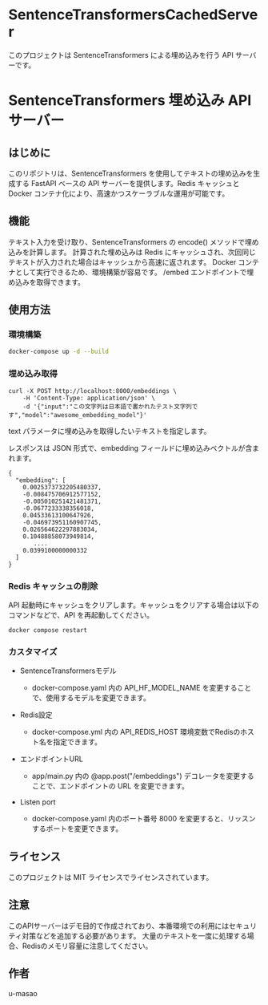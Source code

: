 # SentenceTransformersCachedServer


このプロジェクトは SentenceTransformers による埋め込みを行う API サーバーです。

## 

# SentenceTransformers 埋め込み API サーバー

## はじめに

このリポジトリは、SentenceTransformers を使用してテキストの埋め込みを生成する FastAPI ベースの API サーバーを提供します。Redis キャッシュと Docker コンテナ化により、高速かつスケーラブルな運用が可能です。


## 機能

テキスト入力を受け取り、SentenceTransformers の encode() メソッドで埋め込みを計算します。
計算された埋め込みは Redis にキャッシュされ、次回同じテキストが入力された場合はキャッシュから高速に返されます。
Docker コンテナとして実行できるため、環境構築が容易です。
/embed エンドポイントで埋め込みを取得できます。

## 使用方法

### 環境構築

```bash
docker-compose up -d --build
```


### 埋め込み取得

```
curl -X POST http://localhost:8000/embeddings \
    -H 'Content-Type: application/json' \
    -d '{"input":"この文字列は日本語で書かれたテスト文字列です","model":"awesome_embedding_model"}'
```

text パラメータに埋め込みを取得したいテキストを指定します。

レスポンスは JSON 形式で、embedding フィールドに埋め込みベクトルが含まれます。

```
{
  "embedding": [
    0.0025373732205480337,
    -0.008475706912577152,
    -0.005010251421481371,
    -0.0677233338356018,
    0.04533613100647926,
    -0.046973951160907745,
    0.026564622297883034,
    0.10488858073949814,
       ....
    0.0399100000000332
  ]
}
```

### Redis キャッシュの削除

API 起動時にキャッシュをクリアします。キャッシュをクリアする場合は以下のコマンドなどで、API を再起動してください。

```
docker compose restart
```

### カスタマイズ

- SentenceTransformersモデル
  - docker-compose.yaml 内の API_HF_MODEL_NAME を変更することで、使用するモデルを変更できます。

- Redis設定
  - docker-compose.yml 内の API_REDIS_HOST 環境変数でRedisのホスト名を指定できます。

- エンドポイントURL
  - app/main.py 内の @app.post("/embeddings") デコレータを変更することで、エンドポイントの URL を変更できます。

- Listen port
  - docker-compose.yaml 内のポート番号 8000 を変更すると、リッスンするポートを変更できます。


## ライセンス

このプロジェクトは MIT ライセンスでライセンスされています。

## 注意

このAPIサーバーはデモ目的で作成されており、本番環境での利用にはセキュリティ対策などを追加する必要があります。
大量のテキストを一度に処理する場合、Redisのメモリ容量に注意してください。

## 作者

u-masao
